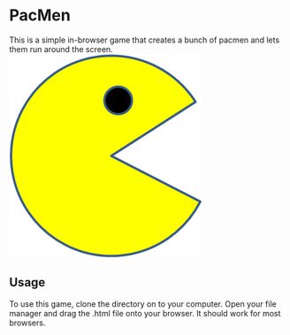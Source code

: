 # PacMen
This is a simple in-browser game that creates a bunch of pacmen and lets them run around the screen.
<img src="PacMan1.png">

## Usage
To use this game, clone the directory on to your computer. Open your file manager and drag the .html file onto your browser. It should work for most browsers.


